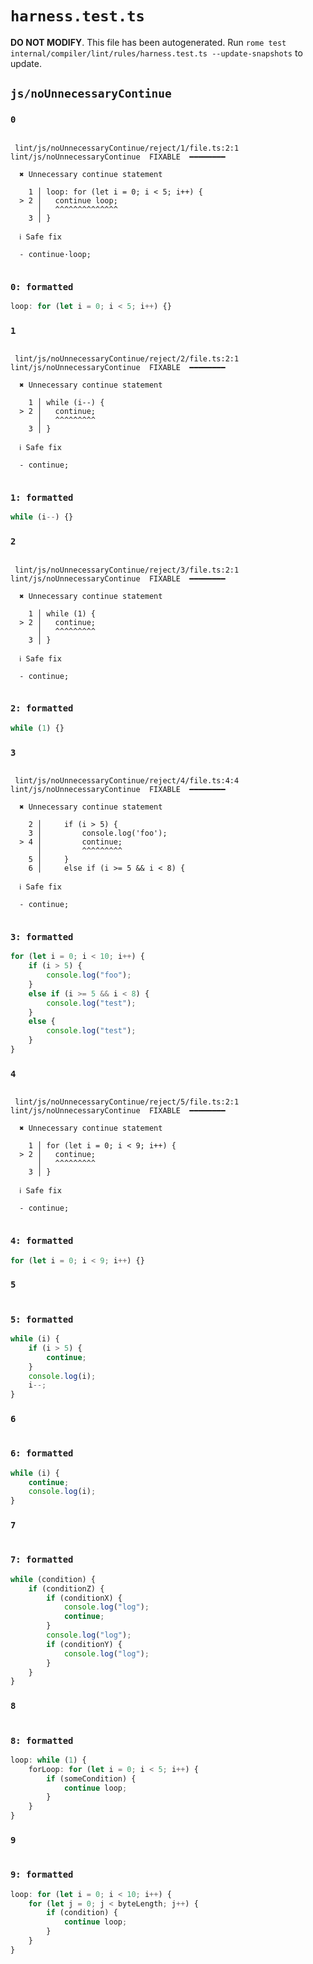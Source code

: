 # `harness.test.ts`

**DO NOT MODIFY**. This file has been autogenerated. Run `rome test internal/compiler/lint/rules/harness.test.ts --update-snapshots` to update.

## `js/noUnnecessaryContinue`

### `0`

```

 lint/js/noUnnecessaryContinue/reject/1/file.ts:2:1 lint/js/noUnnecessaryContinue  FIXABLE  ━━━━━━━━

  ✖ Unnecessary continue statement

    1 │ loop: for (let i = 0; i < 5; i++) {
  > 2 │   continue loop;
      │   ^^^^^^^^^^^^^^
    3 │ }

  ℹ Safe fix

  - continue·loop;


```

### `0: formatted`

```ts
loop: for (let i = 0; i < 5; i++) {}

```

### `1`

```

 lint/js/noUnnecessaryContinue/reject/2/file.ts:2:1 lint/js/noUnnecessaryContinue  FIXABLE  ━━━━━━━━

  ✖ Unnecessary continue statement

    1 │ while (i--) {
  > 2 │   continue;
      │   ^^^^^^^^^
    3 │ }

  ℹ Safe fix

  - continue;


```

### `1: formatted`

```ts
while (i--) {}

```

### `2`

```

 lint/js/noUnnecessaryContinue/reject/3/file.ts:2:1 lint/js/noUnnecessaryContinue  FIXABLE  ━━━━━━━━

  ✖ Unnecessary continue statement

    1 │ while (1) {
  > 2 │   continue;
      │   ^^^^^^^^^
    3 │ }

  ℹ Safe fix

  - continue;


```

### `2: formatted`

```ts
while (1) {}

```

### `3`

```

 lint/js/noUnnecessaryContinue/reject/4/file.ts:4:4 lint/js/noUnnecessaryContinue  FIXABLE  ━━━━━━━━

  ✖ Unnecessary continue statement

    2 │     if (i > 5) {
    3 │         console.log('foo');
  > 4 │         continue;
      │         ^^^^^^^^^
    5 │     }
    6 │     else if (i >= 5 && i < 8) {

  ℹ Safe fix

  - continue;


```

### `3: formatted`

```ts
for (let i = 0; i < 10; i++) {
	if (i > 5) {
		console.log("foo");
	}
	else if (i >= 5 && i < 8) {
		console.log("test");
	}
	else {
		console.log("test");
	}
}

```

### `4`

```

 lint/js/noUnnecessaryContinue/reject/5/file.ts:2:1 lint/js/noUnnecessaryContinue  FIXABLE  ━━━━━━━━

  ✖ Unnecessary continue statement

    1 │ for (let i = 0; i < 9; i++) {
  > 2 │   continue;
      │   ^^^^^^^^^
    3 │ }

  ℹ Safe fix

  - continue;


```

### `4: formatted`

```ts
for (let i = 0; i < 9; i++) {}

```

### `5`

```

```

### `5: formatted`

```ts
while (i) {
	if (i > 5) {
		continue;
	}
	console.log(i);
	i--;
}

```

### `6`

```

```

### `6: formatted`

```ts
while (i) {
	continue;
	console.log(i);
}

```

### `7`

```

```

### `7: formatted`

```ts
while (condition) {
	if (conditionZ) {
		if (conditionX) {
			console.log("log");
			continue;
		}
		console.log("log");
		if (conditionY) {
			console.log("log");
		}
	}
}

```

### `8`

```

```

### `8: formatted`

```ts
loop: while (1) {
	forLoop: for (let i = 0; i < 5; i++) {
		if (someCondition) {
			continue loop;
		}
	}
}

```

### `9`

```

```

### `9: formatted`

```ts
loop: for (let i = 0; i < 10; i++) {
	for (let j = 0; j < byteLength; j++) {
		if (condition) {
			continue loop;
		}
	}
}

```
